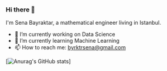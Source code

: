### Hi there 👋 
I'm Sena Bayraktar, a mathematical engineer living in Istanbul.

- 🔭 I’m currently working on Data Science
- 🌱 I’m currently learning Machine Learning
- 📫 How to reach me: byrktrsena@gmail.com


<!--
**SenaByrktr/SenaByrktr** is a ✨ _special_ ✨ repository because its `README.md` (this file) appears on your GitHub profile.

Here are some ideas to get you started:

- 🔭 I’m currently working on ...
- 👯 I’m looking to collaborate on ...
- 🤔 I’m looking for help with ...
- 💬 Ask me about ...
- 😄 Pronouns: ...
- ⚡ Fun fact: ...
-->
[![Anurag's GitHub stats](https://github-readme-stats.vercel.app/api?username=senabyrktr)]
